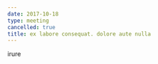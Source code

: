 ```yaml
---
date: 2017-10-18
type: meeting
cancelled: true
title: ex labore consequat. dolore aute nulla
---
```

irure